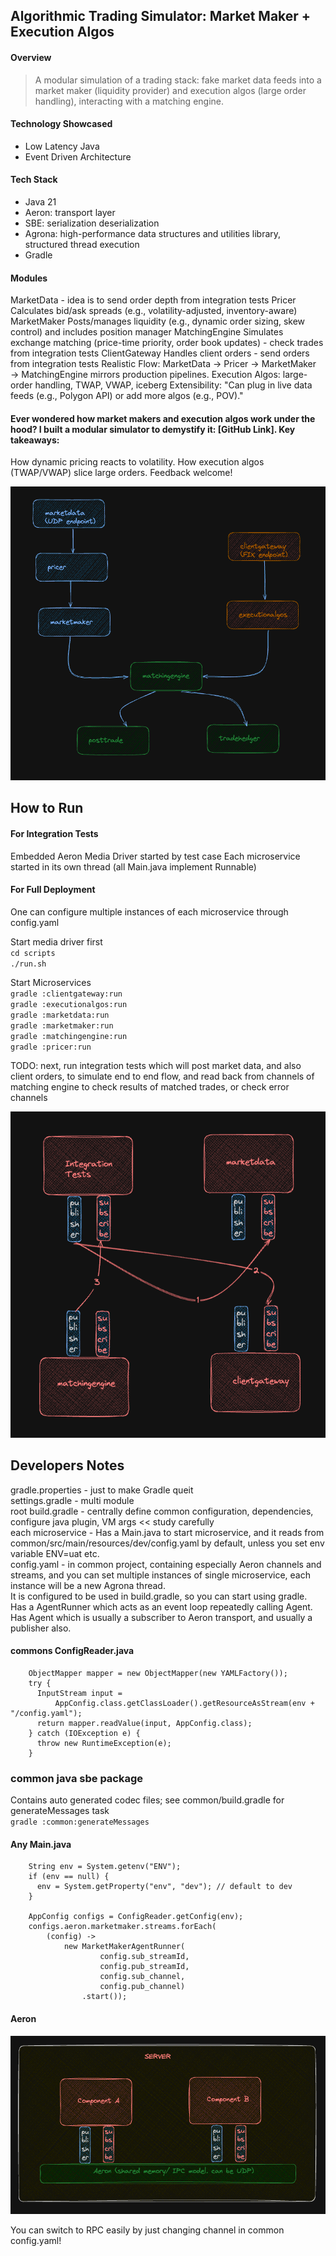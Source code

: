 ## Algorithmic Trading Simulator: Market Maker + Execution Algos
#### Overview
> A modular simulation of a trading stack: fake market data feeds into a market maker (liquidity provider) and execution algos (large order handling), interacting with a matching engine.
#### Technology Showcased
- Low Latency Java
- Event Driven Architecture
#### Tech Stack
- Java 21
- Aeron: transport layer
- SBE: serialization deserialization
- Agrona: high-performance data structures and utilities library, structured thread execution
- Gradle
#### Modules
MarketData - idea is to send order depth from integration tests
Pricer	Calculates bid/ask spreads (e.g., volatility-adjusted, inventory-aware)
MarketMaker	Posts/manages liquidity (e.g., dynamic order sizing, skew control) and includes position manager
MatchingEngine	Simulates exchange matching (price-time priority, order book updates) - check trades from integration tests
ClientGateway	Handles client orders - send orders from integration tests
Realistic Flow: MarketData → Pricer → MarketMaker → MatchingEngine mirrors production pipelines.
Execution Algos: large-order handling, TWAP, VWAP, iceberg
Extensibility: "Can plug in live data feeds (e.g., Polygon API) or add more algos (e.g., POV)."
#### Ever wondered how market makers and execution algos work under the hood? I built a modular simulator to demystify it: [GitHub Link]. Key takeaways:
How dynamic pricing reacts to volatility.
How execution algos (TWAP/VWAP) slice large orders.
Feedback welcome!

![img_3.png](img_3.png)

## How to Run
#### For Integration Tests
Embedded Aeron Media Driver started by test case
Each microservice started in its own thread (all Main.java implement Runnable)

#### For Full Deployment
One can configure multiple instances of each microservice through config.yaml

Start media driver first<br>
`cd scripts`<br>
`./run.sh`

Start Microservices<br>
`gradle :clientgateway:run` <br>
`gradle :executionalgos:run` <br>
`gradle :marketdata:run` <br>
`gradle :marketmaker:run` <br>
`gradle :matchingengine:run` <br>
`gradle :pricer:run` <br>

TODO: next, run integration tests which will post market data, and also client orders, to simulate end to end flow, and read back from channels of matching engine to check results of matched trades, or check error channels

![img_2.png](img_2.png)

## Developers Notes
gradle.properties - just to make Gradle queit<br>
settings.gradle - multi module<br>
root build.gradle - centrally define common configuration, dependencies, configure java plugin, VM args << study carefully<br>
each microservice - Has a Main.java to start microservice, and it reads from common/src/main/resources/dev/config.yaml by default, unless you set env variable ENV=uat etc.<br>
config.yaml - in common project, containing especially Aeron channels and streams, and you can set multiple instances of single microservice, each instance will be a new Agrona thread.<br>
It is configured to be used in build.gradle, so you can start using gradle. <br>
Has a AgentRunner which acts as an event loop repeatedly calling Agent.<br>
Has Agent which is usually a subscriber to Aeron transport, and usually a publisher also.<br>

#### commons ConfigReader.java
```
    ObjectMapper mapper = new ObjectMapper(new YAMLFactory());
    try {
      InputStream input =
          AppConfig.class.getClassLoader().getResourceAsStream(env + "/config.yaml");
      return mapper.readValue(input, AppConfig.class);
    } catch (IOException e) {
      throw new RuntimeException(e);
    }
```

### common java sbe package
Contains auto generated codec files; see common/build.gradle for generateMessages task<br>
`gradle :common:generateMessages`

#### Any Main.java
```
    String env = System.getenv("ENV");
    if (env == null) {
      env = System.getProperty("env", "dev"); // default to dev
    }

    AppConfig configs = ConfigReader.getConfig(env);
    configs.aeron.marketmaker.streams.forEach(
        (config) ->
            new MarketMakerAgentRunner(
                    config.sub_streamId,
                    config.pub_streamId,
                    config.sub_channel,
                    config.pub_channel)
                .start());
```
#### Aeron
![img_1.png](img_1.png)

You can switch to RPC easily by just changing channel in common config.yaml!
